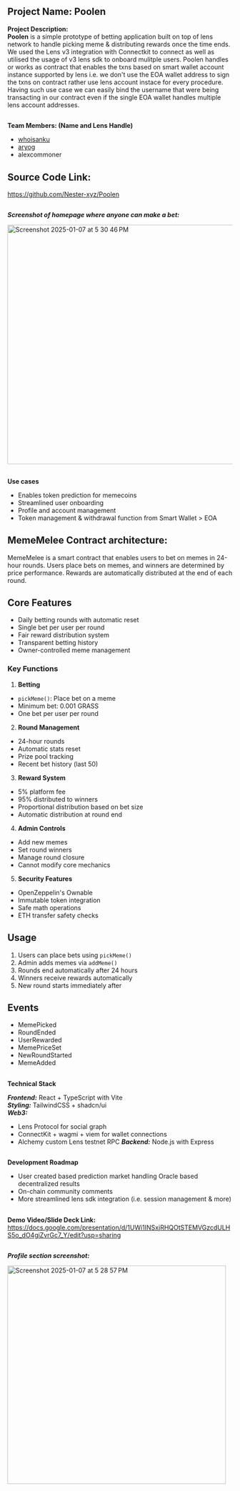 ## Project Name: Poolen

**Project Description:** <br/>
**Poolen** is a simple prototype of betting application built on top of lens network to handle picking meme & distributing rewards once the time ends. We used the Lens v3 integration with Connectkit to connect as well as utilised the usage of v3 lens sdk to onboard mulitple users. Poolen handles or works as contract that enables the txns based on smart wallet account instance supported by lens i.e. we don't use the EOA wallet address to sign the txns on contract rather use lens account instace for every procedure. Having such use case we can easily bind the username that were being transacting in our contract even if the single EOA wallet handles multiple lens account addresses. 

##
**Team Members: (Name and Lens Handle)**
- [whoisanku](https://hey.xyz/u/whoisanku)
- [aryog](https://hey.xyz/u/yoges)
- alexcommoner

## Source Code Link: <br />
https://github.com/Nester-xyz/Poolen

##
***Screenshot of homepage where anyone can make a bet:*** <br />

<img width="536" alt="Screenshot 2025-01-07 at 5 30 46 PM" src="https://github.com/user-attachments/assets/b4138b65-4cf4-432e-89c1-0ea60cb8e4f8" />

##
**Use cases**
- Enables token prediction for memecoins
- Streamlined user onboarding
- Profile and account management
- Token management & withdrawal function from Smart Wallet > EOA

## MemeMelee Contract architecture:

MemeMelee is a smart contract that enables users to bet on memes in 24-hour rounds. Users place bets on memes, and winners are determined by price performance. Rewards are automatically distributed at the end of each round.

## Core Features

- Daily betting rounds with automatic reset
- Single bet per user per round
- Fair reward distribution system
- Transparent betting history
- Owner-controlled meme management

### Key Functions

1. **Betting**
- `pickMeme()`: Place bet on a meme
- Minimum bet: 0.001 GRASS
- One bet per user per round

2. **Round Management**
- 24-hour rounds
- Automatic stats reset
- Prize pool tracking
- Recent bet history (last 50)

3. **Reward System**
- 5% platform fee
- 95% distributed to winners
- Proportional distribution based on bet size
- Automatic distribution at round end

4. **Admin Controls**
- Add new memes
- Set round winners
- Manage round closure
- Cannot modify core mechanics

5. **Security Features**
- OpenZeppelin's Ownable
- Immutable token integration
- Safe math operations
- ETH transfer safety checks

## Usage

1. Users can place bets using `pickMeme()`
2. Admin adds memes via `addMeme()`
3. Rounds end automatically after 24 hours
4. Winners receive rewards automatically
5. New round starts immediately after

## Events

- MemePicked
- RoundEnded
- UserRewarded
- MemePriceSet
- NewRoundStarted
- MemeAdded

##
**Technical Stack**  

**_Frontend:_** React + TypeScript with Vite   
**_Styling:_** TailwindCSS + shadcn/ui  
**_Web3:_**  
- Lens Protocol for social graph 
- ConnectKit + wagmi + viem for wallet connections  
- Alchemy custom Lens testnet RPC 
**_Backend:_** Node.js with Express   

##
**Development Roadmap**
- User created based prediction market handling Oracle based decentralized results
- On-chain community comments
- More streamlined lens sdk integration (i.e. session management & more)

##
**Demo Video/Slide Deck Link:** <br />
https://docs.google.com/presentation/d/1UWi1INSxjRHQOtSTEMVGzcdULHS5o_dO4giZvrGc7_Y/edit?usp=sharing

##
***Profile section screenshot:*** <br />

<img width="489" alt="Screenshot 2025-01-07 at 5 28 57 PM" src="https://github.com/user-attachments/assets/ca2a2736-0d65-4a83-928c-bf150aade0f5" />



